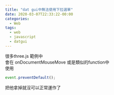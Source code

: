 ```yaml
---
title: "dat gui中無法使用下拉選單"
date: 2020-03-07T22:33:22-00:00
categories:
  - Web
tags:
  - web
  - javascript
  - datgui
---
```

  
很多three.js 範例中  
會在 onDocumentMouseMove 或是類似的function中  
使用  
```javascript
event.preventDefault();
```  
把他拿掉就沒可以正常運作了  
